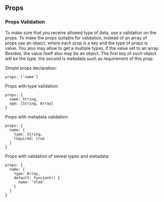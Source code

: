 ## Props

### Props Validation
To make sure that you receive allowed type of data, use a validation on the props. To make the props suitable for validation, instead of
an array of props use an object, where each prop is a key and the type of props is value. You also may allow to get a multiple types, if
the value set to an array. Besides, the value itself also may be an object. The first key of such object will be the type, the second is
metadata such as requirement of this prop.

Simple props declaration:
```
props: ['name']
```
Props with type validation:
```
props: {
  name: String,
  age: [String, Array]
}
```
Props with metadata validation:
```
props: {
  name: {
    type: String,
    required: true
  }
}
```
Props with validation of seveal types and metadata:
```
props: {
  name: {
    type: Array,
    default: funciont() {
      name: 'Vlad'
    }
  }
}
```
